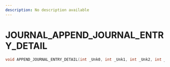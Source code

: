```yaml
---
description: No description available 
---
```


# JOURNAL\_APPEND_JOURNAL_ENTRY_DETAIL

```cpp
void APPEND_JOURNAL_ENTRY_DETAIL(int _Unk0, int _Unk1, int _Unk2, int _Unk3, int _Unk4);
```